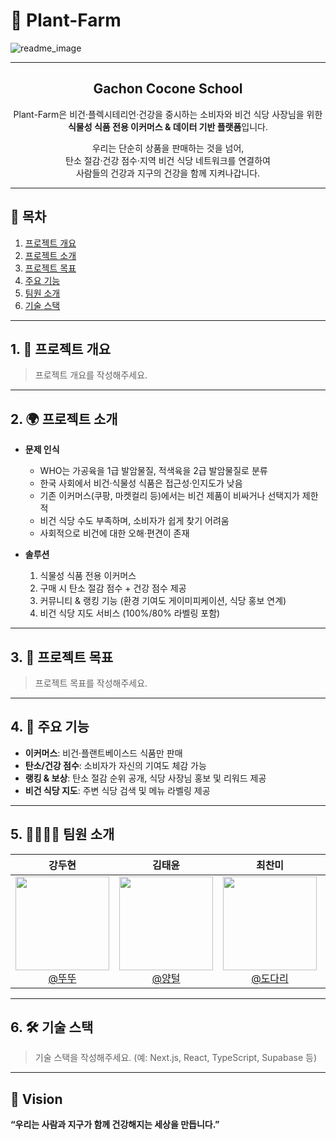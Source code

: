 # 🌱 Plant-Farm

![readme_image](https://user-images.githubusercontent.com/112460466/210706312-6a44b60d-a42e-4210-b334-9e5983f70fb3.png)

---

<div align="center">
<h2>Gachon Cocone School</h2>
Plant-Farm은 비건·플렉시테리언·건강을 중시하는 소비자와 비건 식당 사장님을 위한  
<b>식물성 식품 전용 이커머스 & 데이터 기반 플랫폼</b>입니다.  

우리는 단순히 상품을 판매하는 것을 넘어,  
탄소 절감·건강 점수·지역 비건 식당 네트워크를 연결하여  
사람들의 건강과 지구의 건강을 함께 지켜나갑니다.
</div>

---

## 📌 목차
1. [프로젝트 개요](#-프로젝트-개요)  
2. [프로젝트 소개](#-프로젝트-소개)  
3. [프로젝트 목표](#-프로젝트-목표)  
4. [주요 기능](#-주요-기능)  
5. [팀원 소개](#-팀원-소개)  
6. [기술 스택](#-기술-스택)  

---

## 1. 📖 프로젝트 개요
> 프로젝트 개요를 작성해주세요.

---

## 2. 🌍 프로젝트 소개

- **문제 인식**  
  - WHO는 가공육을 1급 발암물질, 적색육을 2급 발암물질로 분류  
  - 한국 사회에서 비건·식물성 식품은 접근성·인지도가 낮음  
  - 기존 이커머스(쿠팡, 마켓컬리 등)에서는 비건 제품이 비싸거나 선택지가 제한적  
  - 비건 식당 수도 부족하며, 소비자가 쉽게 찾기 어려움  
  - 사회적으로 비건에 대한 오해·편견이 존재  

- **솔루션**  
  1. 식물성 식품 전용 이커머스  
  2. 구매 시 탄소 절감 점수 + 건강 점수 제공  
  3. 커뮤니티 & 랭킹 기능 (환경 기여도 게이미피케이션, 식당 홍보 연계)  
  4. 비건 식당 지도 서비스 (100%/80% 라벨링 포함)  

---

## 3. 🎯 프로젝트 목표
> 프로젝트 목표를 작성해주세요.

---

## 4. 🔑 주요 기능

- **이커머스**: 비건·플랜트베이스드 식품만 판매  
- **탄소/건강 점수**: 소비자가 자신의 기여도 체감 가능  
- **랭킹 & 보상**: 탄소 절감 순위 공개, 식당 사장님 홍보 및 리워드 제공  
- **비건 식당 지도**: 주변 식당 검색 및 메뉴 라벨링 제공  

---

## 5. 👨‍👩‍👧‍👦 팀원 소개

<div align="center">

| **강두현** | **김태윤** | **최찬미** | **Empty** |
| :------: |  :------: | :------: | :------: |
| [<img src="https://encrypted-tbn0.gstatic.com/images?q=tbn:ANd9GcT7H4ybAEwnTyj93alV09NDtgzGAYJEYTyr_A&s" height=150 width=150> <br/> @뚜뚜](https://github.com/ocean1229-github) | [<img src="https://encrypted-tbn0.gstatic.com/images?q=tbn:ANd9GcR5Kgu7JhIWgBwD1nfxPAezEUD5qom-BG7qmA&s" height=150 width=150> <br/> @양털](https://github.com/k0278kim) | [<img src="https://encrypted-tbn0.gstatic.com/images?q=tbn:ANd9GcSXY5tOkQ1SAEU7jzLVOQG6IYbsKL_rFaM-Qw&s" height=150 width=150> <br/> @도다리](https://github.com/) | [<img src="https://encrypted-tbn0.gstatic.com/images?q=tbn:ANd9GcQppk1mHUY-UObgusL7Pa8XE-8CJL15Qdb3lQ&s" height=150 width=150> <br/> @찾고있습니다.]() |

</div>

---

## 6. 🛠 기술 스택
> 기술 스택을 작성해주세요. (예: Next.js, React, TypeScript, Supabase 등)

---

## 🚀 Vision

**“우리는 사람과 지구가 함께 건강해지는 세상을 만듭니다.”**